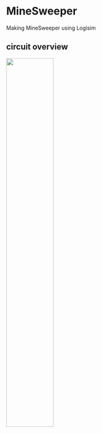 # MineSweeper
Making MineSweeper using Logisim

## circuit overview
<img width="50%" src="![circuit_overview](https://github.com/user-attachments/assets/222ae671-862f-49ce-8203-e7587195d19b)"/>
